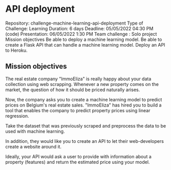 # API deployment
Repository: challenge-machine-learning-api-deployment
Type of Challenge: Learning
Duration: 6 days
Deadline: 05/05/2022 04:30 PM (code)
Presentation: 06/05/2022 1:30 PM
Team challenge : Solo project
Mission objectives
Be able to deploy a machine learning model.
Be able to create a Flask API that can handle a machine learning model.
Deploy an API to Heroku.


## Mission objectives
The real estate company "ImmoEliza" is really happy about your data collection using web scrapping. Whenever a new property comes on the market, the question of how it should be priced naturally arises.

Now, the company asks you to create a machine learning model to predict prices on Belgium's real estate sales. "ImmoEliza" has hired you to build a tool that enables the company to predict property prices using linear regression.

Take the dataset that was previously scraped and preprocess the data to be used with machine learning.

In addition, they would like you to create an API to let their web-developers create a website around it.

Ideally, your API would ask a user to provide with information about a property (features) and return the estimated price using your model.
